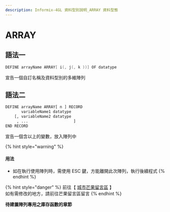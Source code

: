 ```yaml
---
description: Informix-4GL 資料型別說明_ARRAY 資料型態
---
```


# ARRAY

## 語法一

```objectivec
DEFINE arrayName ARRAY[ i(, j(, k ))] OF datatype
```

宣告一個自訂名稱及資料型別的多維陣列

## 語法二

```bash
DEFINE arrayName ARRAY[ n ] RECORD
       variableName1 datatype
    [, variableName2 datatype
     , ...                    ]
END RECORD
```

宣告一個含以上的變數，放入陣列中

{% hint style="warning" %}
#### &#x20;用法

* 如在執行使用陣列時，需使用 ESC 鍵，方能離開此次陣列，執行後續程式
{% endhint %}

{% hint style="danger" %}
前往【 [城市芒果留言區](https://give0714.pixnet.net/blog/post/46468651-informix-4gl-%E7%B5%90%E6%A7%8B%E8%B3%87%E6%96%99%E5%9E%8B%E5%88%A5%E3%80%8A-array-data-%E3%80%8B) 】\
如有需修改的地方，請前往芒果留言區留言
{% endhint %}

**待建置陣列專用之庫存函數的章節**
